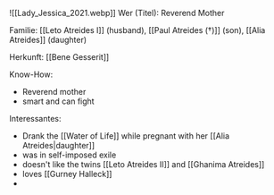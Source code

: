 ![[Lady_Jessica_2021.webp]]
Wer (Titel): Reverend Mother

Familie: [[Leto Atreides I]] (husband), [[Paul Atreides (†)]] (son), [[Alia Atreides]] (daughter)

Herkunft: [[Bene Gesserit]] 

Know-How: 
- Reverend mother 
- smart and can fight 

Interessantes: 
- Drank the [[Water of Life]] while pregnant with her [[Alia Atreides|daughter]]
- was in self-imposed exile
- doesn't like the twins [[Leto Atreides II]] and [[Ghanima Atreides]] 
- loves [[Gurney Halleck]]
- 
